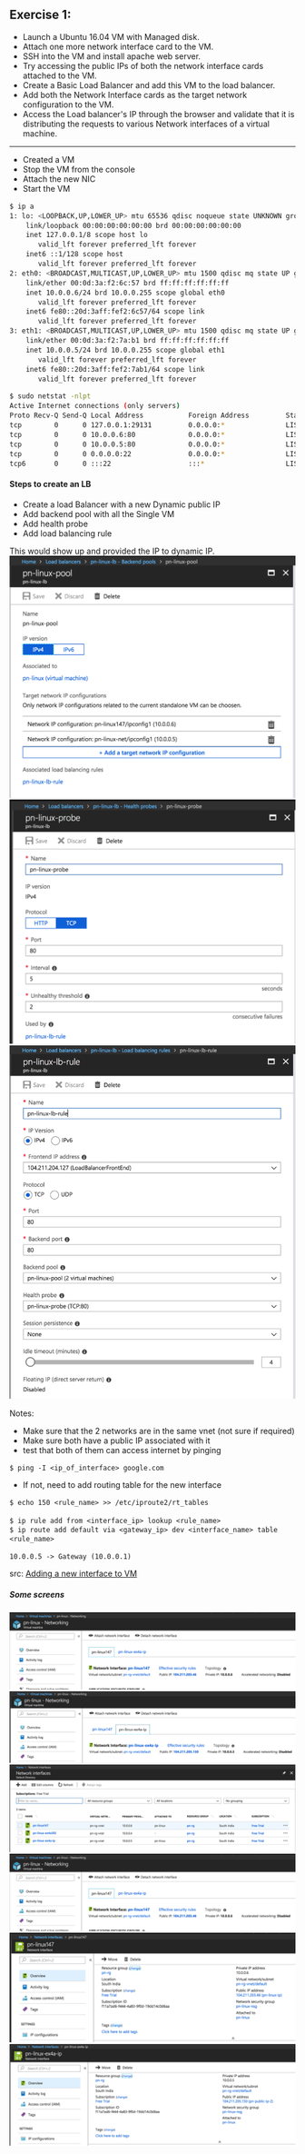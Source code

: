 ## Exercise 1:
* Launch a Ubuntu 16.04 VM with Managed disk.
* Attach one more network interface card to the VM.
* SSH into the VM and install apache web server.
* Try accessing the public IPs of both the network interface cards attached to the VM.
* Create a Basic Load Balancer and add this VM to the load balancer.
* Add both the Network Interface cards as the target network configuration to the VM.
* Access the Load balancer's IP through the browser and validate that it is distributing the requests to various Network interfaces of a virtual machine.
---
* Created a VM
* Stop the VM from the console
* Attach the new NIC
* Start the VM

```bash
$ ip a
1: lo: <LOOPBACK,UP,LOWER_UP> mtu 65536 qdisc noqueue state UNKNOWN group default qlen 1000
    link/loopback 00:00:00:00:00:00 brd 00:00:00:00:00:00
    inet 127.0.0.1/8 scope host lo
       valid_lft forever preferred_lft forever
    inet6 ::1/128 scope host
       valid_lft forever preferred_lft forever
2: eth0: <BROADCAST,MULTICAST,UP,LOWER_UP> mtu 1500 qdisc mq state UP group default qlen 1000
    link/ether 00:0d:3a:f2:6c:57 brd ff:ff:ff:ff:ff:ff
    inet 10.0.0.6/24 brd 10.0.0.255 scope global eth0
       valid_lft forever preferred_lft forever
    inet6 fe80::20d:3aff:fef2:6c57/64 scope link
       valid_lft forever preferred_lft forever
3: eth1: <BROADCAST,MULTICAST,UP,LOWER_UP> mtu 1500 qdisc mq state UP group default qlen 1000
    link/ether 00:0d:3a:f2:7a:b1 brd ff:ff:ff:ff:ff:ff
    inet 10.0.0.5/24 brd 10.0.0.255 scope global eth1
       valid_lft forever preferred_lft forever
    inet6 fe80::20d:3aff:fef2:7ab1/64 scope link
       valid_lft forever preferred_lft forever
```
```bash
$ sudo netstat -nlpt
Active Internet connections (only servers)
Proto Recv-Q Send-Q Local Address           Foreign Address         State       PID/Program name
tcp        0      0 127.0.0.1:29131         0.0.0.0:*               LISTEN      2510/mdsd
tcp        0      0 10.0.0.6:80             0.0.0.0:*               LISTEN      2902/python
tcp        0      0 10.0.0.5:80             0.0.0.0:*               LISTEN      2870/python
tcp        0      0 0.0.0.0:22              0.0.0.0:*               LISTEN      1380/sshd
tcp6       0      0 :::22                   :::*                    LISTEN      1380/sshd
```
#### Steps to create an LB

* Create a load Balancer with a new Dynamic public IP
* Add backend pool with all the Single VM
* Add health probe
* Add load balancing rule

This would show up and provided the IP to dynamic IP.
![pool](./ex4a_pool.png)
![probe](./ex4a_probe.png)
![rule](./ex4a_lb_rule.png)

Notes:
* Make sure that the 2 networks are in the same vnet (not sure if required)
* Make sure both have a public IP associated with it
* test that both of them can access internet by pinging
```
$ ping -I <ip_of_interface> google.com
```

* If not, need to add routing table for the new interface

```
$ echo 150 <rule_name> >> /etc/iproute2/rt_tables

$ ip rule add from <interface_ip> lookup <rule_name>
$ ip route add default via <gateway_ip> dev <interface_name> table <rule_name>
```
`10.0.0.5 -> Gateway (10.0.0.1)`

src: [Adding a new interface to VM](https://docs.microsoft.com/en-us/azure/virtual-network/virtual-network-multiple-ip-addresses-portal)

##### Some screens
![vm interface](./ex4a_vm_interface_1.png)
![vm interface](./ex4a_vm_interface_2.png)
![all interfaces](./ex4a_vm_interfaces.png)
![all public ips](./ex4a_vm_interface_1.png)
![interface config 1](./ex4a_vm_interface_config_1.png)
![interface config 2](./ex4a_vm_interface_config_2.png)
